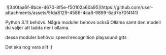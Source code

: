 <img syle="width: 10px;">
![340faa6f-8bce-4670-8f5e-f50102a60a95](https://github.com/user-attachments/assets/5fda8129-4586-4ca8-9899-6ad7e70f4f41)
</img>

Python 3.11 behövs.
Några moduler behövs också Ollama samt den modell du väljer att ladda ner i ollama.

dessa moduler behövs:
speechrecognition
playsound
gtts

Det ska nog vara allt :)
